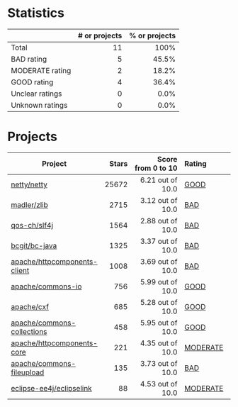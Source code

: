 # Statistics

|                 | # or projects             |  % or projects              |
| :-------------- | ------------------------: | --------------------------: |
| Total           |      11 |                        100% |
| BAD rating      |      5 |      45.5% |
| MODERATE rating | 2 | 18.2% |
| GOOD rating     |     4 |     36.4% |
| Unclear ratings |  0 |  0.0% |
| Unknown ratings |  0 |  0.0% |

# Projects

| Project | Stars | Score<br>from&nbsp;0&nbsp;to&nbsp;10 | Rating | Confidence | Last<br>updated |
| ------- | ----: | -----------------------------------: | :----- | :--------- | --------------- |
| [netty/netty](https://github.com/netty/netty) | 25672 | 6.21 out of 10.0 | [GOOD](netty/netty.md) | 10.00 | Jan 4, 2021 |
| [madler/zlib](https://github.com/madler/zlib) | 2715 | 3.12 out of 10.0 | [BAD](madler/zlib.md) | 10.00 | Jan 4, 2021 |
| [qos-ch/slf4j](https://github.com/qos-ch/slf4j) | 1564 | 2.88 out of 10.0 | [BAD](qos-ch/slf4j.md) | 10.00 | Jan 4, 2021 |
| [bcgit/bc-java](https://github.com/bcgit/bc-java) | 1325 | 3.37 out of 10.0 | [BAD](bcgit/bc-java.md) | 10.00 | Jan 4, 2021 |
| [apache/httpcomponents-client](https://github.com/apache/httpcomponents-client) | 1008 | 3.69 out of 10.0 | [BAD](apache/httpcomponents-client.md) | 10.00 | Jan 4, 2021 |
| [apache/commons-io](https://github.com/apache/commons-io) | 756 | 5.99 out of 10.0 | [GOOD](apache/commons-io.md) | 10.00 | Jan 4, 2021 |
| [apache/cxf](https://github.com/apache/cxf) | 685 | 5.28 out of 10.0 | [GOOD](apache/cxf.md) | 10.00 | Jan 4, 2021 |
| [apache/commons-collections](https://github.com/apache/commons-collections) | 458 | 5.95 out of 10.0 | [GOOD](apache/commons-collections.md) | 10.00 | Jan 4, 2021 |
| [apache/httpcomponents-core](https://github.com/apache/httpcomponents-core) | 221 | 4.35 out of 10.0 | [MODERATE](apache/httpcomponents-core.md) | 10.00 | Jan 4, 2021 |
| [apache/commons-fileupload](https://github.com/apache/commons-fileupload) | 135 | 3.73 out of 10.0 | [BAD](apache/commons-fileupload.md) | 10.00 | Jan 4, 2021 |
| [eclipse-ee4j/eclipselink](https://github.com/eclipse-ee4j/eclipselink) | 88 | 4.53 out of 10.0 | [MODERATE](eclipse-ee4j/eclipselink.md) | 10.00 | Jan 4, 2021 |

